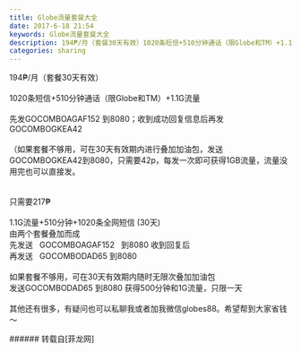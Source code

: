 ```yaml
---
title: Globe流量套餐大全
date: 2017-6-18 21:54
keywords: Globe流量套餐大全
description: 194₱/月（套餐30天有效）1020条短信+510分钟通话（限Globe和TM）+1.1G流量 先发GOCOMBOAGAF152 到8080；收到成功回复信息后再发GOCOMBOGKEA42（如果套餐不够用，可在30天有效期内进行叠加加油包，发送GOCOMBOGKEA42到8080，只需要42p，每发一次即可获得1GB流量，流量没用完也可以直接发。只需要217₱1.1G流量+510分钟+1020条全网短信 (30天)由两个套餐叠加而成 先发送   GOCOMBOAGAF152   到8080 收到回复后再发送   GOCOMBODAD65 到8080如果套餐不够用，可在30天有效期内随时无限次叠加加油包发送GOCOMBODAD65 到8080 获得500分钟和1G流量，只限一天其他还有很多，有疑问也可以私聊我或者加我微信globes88。希望帮到大家省钱～
categories: sharing
---
```

<td class="t_f" id="postmessage_768595">

194₱/月（套餐30天有效）<br/>
<br/>
1020条短信+510分钟通话（限Globe和TM）+1.1G流量 <br/>
<br/>
先发GOCOMBOAGAF152 到8080；收到成功回复信息后再发GOCOMBOGKEA42<br/>
<br/>
（如果套餐不够用，可在30天有效期内进行叠加加油包，发送GOCOMBOGKEA42到8080，只需要42p，每发一次即可获得1GB流量，流量没用完也可以直接发。<br/>
<br/>
<br/>
只需要217₱<br/>
<br/>
1.1G流量+510分钟+1020条全网短信 (30天)<br/>
由两个套餐叠加而成 <br/>
先发送   GOCOMBOAGAF152   到8080 收到回复后<br/>
再发送   GOCOMBODAD65 到8080<br/>
<br/>
如果套餐不够用，可在30天有效期内随时无限次叠加加油包<br/>
发送GOCOMBODAD65 到8080 获得500分钟和1G流量，只限一天<br/>
<br/>
其他还有很多，有疑问也可以私聊我或者加我微信globes88。希望帮到大家省钱～<br/>
</td>
###### 转载自[菲龙网]